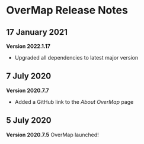 # OverMap Release Notes

## 17 January 2021
**Version 2022.1.17**
- Upgraded all dependencies to latest major version

## 7 July 2020
**Version 2020.7.7**
- Added a GitHub link to the *About OverMap* page

## 5 July 2020
**Version 2020.7.5**
OverMap launched!